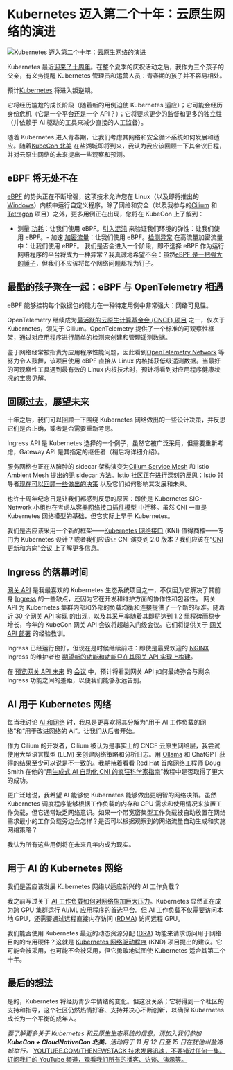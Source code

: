 # Kubernetes 迈入第二个十年：云原生网络的演进

![Kubernetes 迈入第二个十年：云原生网络的演进](https://cdn.thenewstack.io/media/2024/10/1de4f71f-networking-1024x576.jpg)

Kubernetes 最近[迎来了十周年](https://kubernetes.io/blog/2024/06/06/10-years-of-kubernetes/)。在整个夏季的庆祝活动之后，我作为三个孩子的父亲，有义务提醒 Kubernetes 管理员和运营人员：青春期的孩子并不容易相处。

预计[Kubernetes](https://roadmap.sh/kubernetes) 将进入叛逆期。

它将经历尴尬的成长阶段（随着新的用例迫使 Kubernetes 适应）；它可能会经历身份危机（它是一个平台还是一个 API？）；它将要求更少的监督和更多的独立性（并依赖于 AI 驱动的工具来减少直接的人工监督）。

随着 Kubernetes 进入青春期，让我们考虑其网络和安全循环系统如何发展和适应。随着[KubeCon 北美](https://events.linuxfoundation.org/kubecon-cloudnativecon-north-america/) 在盐湖城即将到来，我认为我应该回顾一下其会议日程，并对云原生网络的未来提出一些观察和预测。

## eBPF 将无处不在

[eBPF](https://ebpf.io/) 的势头正在不断增强，这项技术允许您在 Linux（以及即将推出的[Windows](https://thenewstack.io/ebpf-is-coming-for-windows/?utm_source=tldrdevops)）内核中运行自定义程序。除了网络和安全（以及我参与的[Cilium](https://cilium.io/) 和[Tetragon](https://tetragon.io/) 项目）之外，更多用例正在出现，您将在 KubeCon 上了解到：

- 测量
[功耗](https://sched.co/1iW8V)：让我们使用 eBPF。[引入混沌](https://youtu.be/_5Zabryx0nE?si=KhGFMmeay9LtoJ_-) 来验证我们环境的弹性：让我们使用 eBPF。- 加速
[加密流量](https://sched.co/1i7lP)：让我们使用 eBPF。[检测异常](https://sched.co/1i7ms) 在高流量加密流量中：让我们使用 eBPF。
我们是否会进入一个阶段，即不选择 eBPF 作为运行网络程序的平台将成为一种异常？我真诚地希望不会：虽然[eBPF 是一把强大的锤子](https://thenewstack.io/ebpf-security-power-and-shortfalls/)，但我们不应该将每个网络问题都视为钉子。

## 最酷的孩子聚在一起：eBPF 与 OpenTelemetry 相遇

eBPF 能够挂钩每个数据包的能力在一种特定用例中非常强大：网络可见性。

OpenTelemetry 继续成为[最活跃的云原生计算基金会 (CNCF) 项目](https://www.cncf.io/reports/opentelemetry-project-journey-report/) 之一，仅次于 Kubernetes，领先于 Cilium。OpenTelemetry 提供了一个标准的可观察性框架，通过对应用程序进行简单的检测来创建和管理遥测数据。

鉴于网络经常被指责为应用程序性能问题，因此看到[OpenTelemetry Network](https://sched.co/1how7) 等努力令人鼓舞，该项目使用 eBPF 直接从 Linux 内核捕获低级遥测数据。当最好的可观察性工具遇到最有效的 Linux 内核技术时，预计将看到对应用程序健康状况的宝贵见解。

## 回顾过去，展望未来

十年之后，我们可以回顾一下围绕 Kubernetes 网络做出的一些设计决策，并反思它们是否正确，或者是否需要重新考虑。

Ingress API 是 Kubernetes 选择的一个例子，虽然它被广泛采用，但需要重新考虑，Gateway API 是其指定的继任者（稍后将详细介绍）。

服务网格也正在从臃肿的 sidecar 架构演变为[Cilium Service Mesh](https://isovalent.com/blog/post/cilium-service-mesh/) 和 Istio Ambient Mesh 提出的无 sidecar 方法。Istio 社区正在进行深刻的反思：Istio 领导者[现在可以回顾一些做出的决策](https://sched.co/1i7nP) 以及它们如何影响其发展和未来。

也许十周年纪念日是让我们都感到反思的原因：即使是 Kubernetes SIG-Network 小组也在考虑从[容器网络接口插件模型](https://kubernetes.io/docs/concepts/extend-kubernetes/compute-storage-net/network-plugins/) 中迁移。虽然 CNI 一直是 Kubernetes 网络模型的基础，但它实际上早于 Kubernetes。

我们是否应该采用一个新的框架——[Kubernetes 网络接口](https://github.com/kubernetes/enhancements/issues/4410) (KNI) 值得商榷——专门为 Kubernetes 设计？或者我们应该让 CNI 演变到 2.0 版本？我们应该在“[CNI 更新和方向”会议](https://sched.co/1how8) 上了解更多信息。

## Ingress 的落幕时间
[网关 API](https://gateway-api.sigs.k8s.io/) 是我最喜欢的 Kubernetes 生态系统项目之一，不仅因为它解决了其前身 [Ingress](https://kubernetes.io/docs/concepts/services-networking/ingress/) 的一些缺点，还因为它在开发和维护方面的协作性和包容性。
网关 API 为 Kubernetes 集群内部和外部的负载均衡和连接提供了一个新的标准。随着 [近 30 个网关 API 实现](https://gateway-api.sigs.k8s.io/implementations/) 的出现，以及其采用率随着其即将达到 1.2 里程碑而稳步增长，今年的 KubeCon 网关 API 会议将超越入门级会议。它们将提供关于 [网关 API 部署](https://thenewstack.io/multicluster-deployment-strategies-with-the-kubernetes-gateway-api/) 的经验教训。

Ingress 已经运行良好，但现在是时候继续前进：即使是最受欢迎的 [NGINX](https://www.nginx.com?utm_content=inline+mention) Ingress 的维护者也 [期望新的功能和功能只在其网关 API 实现上构建](https://sched.co/1hoxW)。

在 [预览网关 API 未来](https://sched.co/1hoxF) 的 [会议](https://sched.co/1hoxF) 中，预计将看到网关 API 如何最终弥合与剩余 Ingress 功能之间的差距，以便我们能够永远告别。

## AI 用于 Kubernetes 网络
每当我讨论 [AI 和网络](https://www.youtube.com/watch?v=mUbeiDF2B4k) 时，我总是更喜欢将其分解为“用于 AI 工作负载的网络”和“用于改进网络的 AI”。让我们从后者开始。

作为 Cilium 的开发者，Cilium 被认为是事实上的 CNCF 云原生网络层，我尝试使用大型语言模型 (LLM) 来创建网络策略和分析日志。用 [Ollama](https://ollama.com/) 和 ChatGPT 获得的结果至少可以说是不一致的。我期待着看看 [Red Hat](https://www.openshift.com/try?utm_content=inline+mention) 首席网络工程师 Doug Smith 在他的“[用生成式 AI 自动化 CNI 的疯狂科学家指南](https://sched.co/1i7kI)”教程中是否取得了更大的成功。

更广泛地说，我希望 AI 能够使 Kubernetes 能够做出更明智的网络决策。虽然 Kubernetes 调度程序能够根据工作负载的内存和 CPU 需求和使用情况来放置工作负载，但它通常缺乏网络意识。如果一个带宽密集型工作负载被自动放置在网络需求最小的工作负载旁边会怎样？是否可以根据观察到的网络流量自动生成和实施网络策略？

我认为所有这些用例将在未来几年内成为现实。

## 用于 AI 的 Kubernetes 网络
我们是否应该发展 Kubernetes 网络以适应新兴的 AI 工作负载？

我之前写过关于 [AI 工作负载如何对网络施加巨大压力](https://isovalent.com/blog/post/cilium-the-network-and-security-platform-for-the-cloud-native-ai-era/)。Kubernetes 显然正在成为跨 GPU 集群运行 AI/ML 应用程序的首选平台。但 AI 工作负载不仅需要访问本地 GPU，还需要通过远程直接内存访问 ([RDMA](https://en.wikipedia.org/wiki/Remote_direct_memory_access#:~:text=In%20computing%2C%20remote%20direct%20memory,in%20massively%20parallel%20computer%20clusters.)) 访问远程 GPU。

我们能否使用 Kubernetes 最近的动态资源分配 ([DRA](https://kubernetes.io/docs/concepts/scheduling-eviction/dynamic-resource-allocation/)) 功能来请求访问用于网络目的的专用硬件？这就是 [Kubernetes 网络驱动程序](https://github.com/aojea/kubernetes-network-driver) (KND) 项目提出的建议。它可能会被采用，也可能不会被采用，但它勇敢地试图使 Kubernetes 适合其第二个十年。

## 最后的想法
是的，Kubernetes 将经历青少年情绪的变化。但这没关系；它将得到一个社区的支持和指导，这个社区仍然热情好客、支持并决心不断创新，以确保 Kubernetes 成长为一个平衡的成年人。

*要了解更多关于 Kubernetes 和云原生生态系统的信息，请加入我们参加 **KubeCon + CloudNativeCon 北美**，活动将于 11 月 12 日至 15 日在犹他州盐湖城举行。*
[
YOUTUBE.COM/THENEWSTACK
技术发展迅速，不要错过任何一集。订阅我们的 YouTube
频道，观看我们所有的播客、访谈、演示等。
](https://youtube.com/thenewstack?sub_confirmation=1)